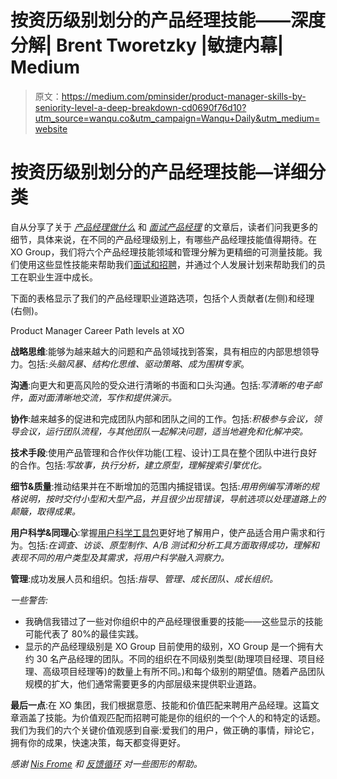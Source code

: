 # 按资历级别划分的产品经理技能——深度分解| Brent Tworetzky |敏捷内幕| Medium

> 原文：<https://medium.com/pminsider/product-manager-skills-by-seniority-level-a-deep-breakdown-cd0690f76d10?utm_source=wanqu.co&utm_campaign=Wanqu+Daily&utm_medium=website>

# 按资历级别划分的产品经理技能—详细分类



自从分享了关于 [*产品经理做什么*](/@tworetzky/what-does-a-product-manager-do-205b40d82da3) 和 [*面试产品经理*](/pminsider/interviewing-product-managers-94fbe6971600) 的文章后，读者们问我更多的细节，具体来说，在不同的产品经理级别上，有哪些产品经理技能值得期待。在 XO Group，我们将六个产品经理技能领域和管理分解为更精细的可测量技能。我们使用这些显性技能来帮助我们[面试和招聘](/pminsider/interviewing-product-managers-94fbe6971600)，并通过个人发展计划来帮助我们的员工在职业生涯中成长。

下面的表格显示了我们的产品经理职业道路选项，包括个人贡献者(左侧)和经理(右侧)。



Product Manager Career Path levels at XO



**战略思维**:能够为越来越大的问题和产品领域找到答案，具有相应的内部思想领导力。包括:*头脑风暴、结构化思维、驱动策略、成为围棋专家*。



**沟通**:向更大和更高风险的受众进行清晰的书面和口头沟通。包括:*写清晰的电子邮件，面对面清晰地交流，写作和提供演示。*



**协作**:越来越多的促进和完成团队内部和团队之间的工作。包括:*积极参与会议，领导会议，运行团队流程，与其他团队一起解决问题，适当地避免和化解冲突。*



**技术手段**:使用产品管理和合作伙伴功能(工程、设计)工具在整个团队中进行良好的合作。包括:*写故事，执行分析，建立原型，理解搜索引擎优化。*



**细节&质量**:推动结果并在不断增加的范围内捕捉错误。包括:*用用例编写清晰的规格说明，按时交付小型和大型产品，并且很少出现错误，导航选项以处理道路上的颠簸，取得成果。*



**用户科学&同理心**:掌握[用户科学工具包](/@tworetzky/the-product-manager-superpower-user-science-7296134ae5a4)更好地了解用户，使产品适合用户需求和行为。包括:*在调查、访谈、原型制作、A/B 测试和分析工具方面取得成功，理解和表现不同的用户类型及其需求，将用户科学融入洞察力。*



**管理**:成功发展人员和组织。包括:*指导*、*管理、成长团队、成长组织。*



*一些警告:*

*   我确信我错过了一些对你组织中的产品经理很重要的技能——这些显示的技能可能代表了 80%的最佳实践。
*   显示的产品经理级别是 XO Group 目前使用的级别，XO Group 是一个拥有大约 30 名产品经理的团队。不同的组织在不同级别类型(助理项目经理、项目经理、高级项目经理等)的数量上有所不同。)和每个级别的期望值。随着产品团队规模的扩大，他们通常需要更多的内部层级来提供职业道路。

**最后一点**:在 XO 集团，我们根据意愿、技能和价值匹配来聘用产品经理。这篇文章涵盖了技能。为价值观匹配而招聘可能是你的组织的一个个人的和特定的话题。我们为我们的六个关键价值观感到自豪:爱我们的用户，做正确的事情，辩论它，拥有你的成果，快速决策，每天都变得更好。

*感谢* [*Nis Frome*](https://medium.com/u/a773a4115b30?source=post_page-----cd0690f76d10--------------------------------) *和* [*反馈循环*](https://feedbackloop.com) *对一些图形的帮助。*















